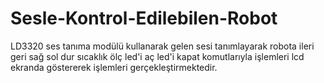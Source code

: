 # Sesle-Kontrol-Edilebilen-Robot
LD3320 ses tanıma modülü kullanarak gelen sesi tanımlayarak robota ileri geri sağ sol dur sıcaklık ölç led'i aç led'i kapat komutlarıyla işlemleri lcd ekranda göstererek işlemleri gerçekleştirmektedir.
